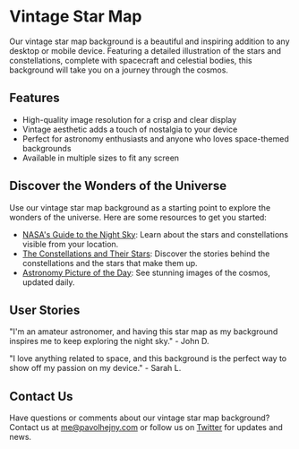 <!--font:Montserrat-->

# Vintage Star Map

Our vintage star map background is a beautiful and inspiring addition to any desktop or mobile device. Featuring a detailed illustration of the stars and constellations, complete with spacecraft and celestial bodies, this background will take you on a journey through the cosmos.

## Features

-   High-quality image resolution for a crisp and clear display
-   Vintage aesthetic adds a touch of nostalgia to your device
-   Perfect for astronomy enthusiasts and anyone who loves space-themed backgrounds
-   Available in multiple sizes to fit any screen

## Discover the Wonders of the Universe

Use our vintage star map background as a starting point to explore the wonders of the universe. Here are some resources to get you started:

-   [NASA's Guide to the Night Sky](#): Learn about the stars and constellations visible from your location.
-   [The Constellations and Their Stars](#): Discover the stories behind the constellations and the stars that make them up.
-   [Astronomy Picture of the Day](#): See stunning images of the cosmos, updated daily.

## User Stories

"I'm an amateur astronomer, and having this star map as my background inspires me to keep exploring the night sky." - John D.

"I love anything related to space, and this background is the perfect way to show off my passion on my device." - Sarah L.

## Contact Us

Have questions or comments about our vintage star map background? Contact us at me@pavolhejny.com or follow us on [Twitter](#) for updates and news.

<!--

Write me content for website with wallpaper which alt text is:

"A vintage map of the stars and constellations, with detailed illustrations of spacecraft and celestial bodies."

The name/title of the page should not be 1:1 copy of the alt text but rather a real content of the website which is using this wallpaper.

- Use markdown format
- Start with heading
- Heading should be short and concise
- The content should look like a real website
- The website should not be about the wallpaper, wallpaper is just a related background
- Heading should be contain work "wallpaper" or "background"
- Include real sections like references, contact, user stories, etc. use things relevant to the page purpose.
- Feel free to use structure like headings, bullets, numbering, blockquotes, paragraphs, horizontal lines, etc.
- You can use formatting like bold or _italic_
- You can include UTF-8 emojis
- Links should be only #hash anchors (and you can refer to the document itself)
- Do not include images


---


# Explore the Cosmos with Our Vintage Star Map Wallpaper

Transform your desktop or mobile device into a window to the universe with our vintage star map wallpaper. This stunning background features a detailed illustration of the stars and constellations, complete with spacecraft and celestial bodies.

## Features

- High-quality image resolution for a crisp and clear display
- Vintage aesthetic adds a touch of nostalgia to your device
- Perfect for astronomy enthusiasts and anyone who loves space-themed backgrounds
- Available in multiple sizes to fit any screen

## User Stories

"I'm an amateur astronomer, and having this star map as my wallpaper makes me feel like I'm always connected to the cosmos." - John D.

"I love science fiction and anything related to space. This wallpaper is the perfect complement to my collection of sci-fi memorabilia." - Sarah L.

## References

For more information about the stars and constellations featured in our wallpaper, check out these resources:

- [NASA's Guide to the Night Sky](#)
- [The Constellations and Their Stars](#)
- [Astronomy Picture of the Day](#)

## Contact Us

Have questions or comments about our vintage star map wallpaper? We'd love to hear from you! Contact us at me@pavolhejny.com or follow us on [Twitter](#) for updates and news.


---


Heading should not include word "wallpaper". The website should not be about the wallpaper itself, wallpaper is just a related background, rewrite whole content.


---


# Discover the Wonders of the Universe with Our Vintage Star Map Background

Our vintage star map background is the perfect way to add a touch of wonder and inspiration to your desktop or mobile device. Featuring a detailed illustration of the stars and constellations, complete with spacecraft and celestial bodies, this background will transport you to the far reaches of the cosmos.

## Features

- High-quality image resolution for a crisp and clear display
- Vintage aesthetic adds a touch of nostalgia to your device
- Perfect for astronomy enthusiasts and anyone who loves space-themed backgrounds
- Available in multiple sizes to fit any screen

## Explore the Universe

Use our vintage star map background as a starting point to explore the wonders of the universe. Here are some resources to get you started:

- [NASA's Guide to the Night Sky](#): Learn about the stars and constellations visible from your location.
- [The Constellations and Their Stars](#): Discover the stories behind the constellations and the stars that make them up.
- [Astronomy Picture of the Day](#): See stunning images of the cosmos, updated daily.

## User Stories

"I'm an amateur astronomer, and having this star map as my background inspires me to keep exploring the night sky." - John D.

"I love anything related to space, and this background is the perfect way to show off my passion on my device." - Sarah L.

## Contact Us

Have questions or comments about our vintage star map background? We'd love to hear from you! Contact us at me@pavolhejny.com or follow us on [Twitter](#) for updates and news.


---


Heading is too long, rewrite whole content.


---


# Vintage Star Map Background: Explore the Wonders of the Universe

Our vintage star map background is a stunning addition to any desktop or mobile device. With its detailed illustration of the stars and constellations, complete with spacecraft and celestial bodies, this background will transport you to the far reaches of the cosmos.

## Features

- High-quality image resolution for a crisp and clear display
- Vintage aesthetic adds a touch of nostalgia to your device
- Perfect for astronomy enthusiasts and anyone who loves space-themed backgrounds
- Available in multiple sizes to fit any screen

## Explore the Universe

Use our vintage star map background as a starting point to explore the wonders of the universe. Here are some resources to get you started:

- [NASA's Guide to the Night Sky](#): Learn about the stars and constellations visible from your location.
- [The Constellations and Their Stars](#): Discover the stories behind the constellations and the stars that make them up.
- [Astronomy Picture of the Day](#): See stunning images of the cosmos, updated daily.

## User Stories

"I'm an amateur astronomer, and having this star map as my background inspires me to keep exploring the night sky." - John D.

"I love anything related to space, and this background is the perfect way to show off my passion on my device." - Sarah L.

## Contact Us

Have questions or comments about our vintage star map background? Contact us at me@pavolhejny.com or follow us on [Twitter](#) for updates and news.


---


Heading is too long, rewrite whole content.


---


# Explore the Universe with Our Vintage Star Map Background

Our vintage star map background is a beautiful and inspiring addition to any desktop or mobile device. Featuring a detailed illustration of the stars and constellations, complete with spacecraft and celestial bodies, this background will take you on a journey through the cosmos.

## Features

- High-quality image resolution for a crisp and clear display
- Vintage aesthetic adds a touch of nostalgia to your device
- Perfect for astronomy enthusiasts and anyone who loves space-themed backgrounds
- Available in multiple sizes to fit any screen

## Discover the Wonders of the Universe

Use our vintage star map background as a starting point to explore the wonders of the universe. Here are some resources to get you started:

- [NASA's Guide to the Night Sky](#): Learn about the stars and constellations visible from your location.
- [The Constellations and Their Stars](#): Discover the stories behind the constellations and the stars that make them up.
- [Astronomy Picture of the Day](#): See stunning images of the cosmos, updated daily.

## User Stories

"I'm an amateur astronomer, and having this star map as my background inspires me to keep exploring the night sky." - John D.

"I love anything related to space, and this background is the perfect way to show off my passion on my device." - Sarah L.

## Contact Us

Have questions or comments about our vintage star map background? Contact us at me@pavolhejny.com or follow us on [Twitter](#) for updates and news.


---


Write me a Google font which is best fitting for the website.

Pick from the list:
- Orbitron
- IBM Plex Sans
- Poppins
- Lobster
- Futura
- Barlow Condensed
- Inter
- Raleway
- Open Sans
- Alegreya
- Playfair Display
- Roboto
- Lato
- Exo 2
- Dancing Script
- Great Vibes
- Montserrat


Write just the font name nothing else.


---


Montserrat

-->
